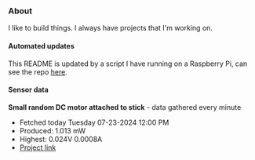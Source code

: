 ### About
I like to build things. I always have projects that I'm working on.

#### Automated updates
This README is updated by a script I have running on a Raspberry Pi, can see the repo [here](https://github.com/jdc-cunningham/raspi-git-repo-updater).

#### Sensor data


**Small random DC motor attached to stick** - data gathered every minute
- Fetched today Tuesday 07-23-2024 12:00 PM
- Produced: 1.013 mW
- Highest: 0.024V 0.0008A
- [Project link](https://github.com/jdc-cunningham/turbine-raspi)